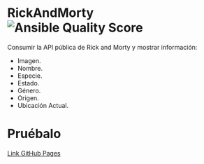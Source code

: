 # RickAndMorty ![Ansible Quality Score](https://img.shields.io/badge/status-in%20progress-green)
Consumir la API pública de Rick and Morty y mostrar información:
* Imagen. 
* Nombre. 
* Especie. 
* Estado. 
* Género. 
* Origen.
* Ubicación Actual. 

# Pruébalo
[Link GitHub Pages](https://jrsierrag.github.io/RickAndMorty-Api/)
